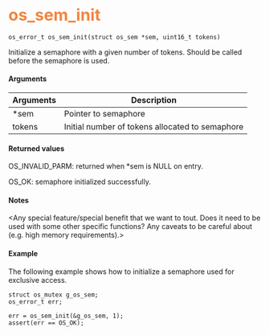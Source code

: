 ## <font color="F2853F" style="font-size:24pt"> os_sem_init</font>

```no-highlight
os_error_t os_sem_init(struct os_sem *sem, uint16_t tokens)    
```

Initialize a semaphore with a given number of tokens. Should be called before the semaphore is used.


#### Arguments

| Arguments | Description |
|-----------|-------------|
| *sem |  Pointer to semaphore  |
| tokens |  Initial number of tokens allocated to semaphore  |

#### Returned values

OS_INVALID_PARM: returned when *sem is NULL on entry.

OS_OK: semaphore initialized successfully.

#### Notes 

<Any special feature/special benefit that we want to tout. 
Does it need to be used with some other specific functions?
Any caveats to be careful about (e.g. high memory requirements).>

#### Example

The following example shows how to initialize a semaphore used for exclusive access.

```no-highlight
struct os_mutex g_os_sem;
os_error_t err;

err = os_sem_init(&g_os_sem, 1);
assert(err == OS_OK);
```


